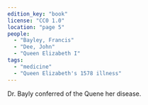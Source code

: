 ```yaml
---
edition_key: "book"
license: "CC0 1.0"
location: "page 5"
people:
  - "Bayley, Francis"
  - "Dee, John"
  - "Queen Elizabeth I"
tags:
  - "medicine"
  - "Queen Elizabeth's 1578 illness"
---
```

Dr. Bayly conferred of
the Quene her disease.
